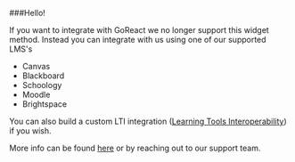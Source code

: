 ###Hello!

If you want to integrate with GoReact we no longer support this widget method. Instead you can integrate with us using one of our supported LMS's 

* Canvas
* Blackboard
* Schoology
* Moodle
* Brightspace

You can also build a custom LTI integration ([Learning Tools Interoperability](https://www.imsglobal.org/activity/learning-tools-interoperability)) if you wish.

More info can be found [here](https://help.goreact.com/hc/en-us/articles/360029175591) or by reaching out to our support team.
